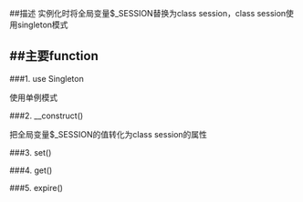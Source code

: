 ##描述
实例化时将全局变量$_SESSION替换为class session，class session使用singleton模式

##主要function
---
###1. use Singleton

使用单例模式

###2. __construct()

把全局变量$_SESSION的值转化为class session的属性

###3. set()

###4. get()

###5. expire()
